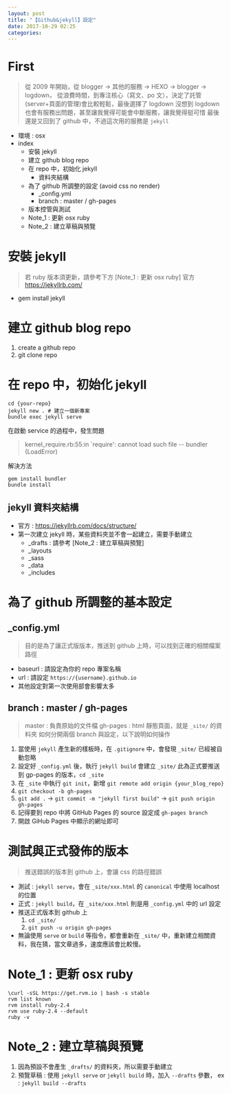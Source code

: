 ```yaml
---
layout: post
title: "【Github&jekyll】設定"
date: 2017-10-29 02:25
categories:
---
```

# First
> 從 2009 年開始，從 blogger -> 其他的服務 -> HEXO -> blogger -> logdown，
> 從浪費時間，到專注核心（寫文、po 文），決定了託管(server+頁面的管理)會比較輕鬆，最後選擇了 logdown
> 沒想到 logdown 也會有服務出問題，甚至讓我覺得可能會中斷服務，讓我覺得挺可惜
> 最後還是又回到了 github 中，不過這次用的服務是 `jekyll`

<!--more-->

- 環境 : osx
- index
	- 安裝 jekyll
	- 建立 github blog repo
	- 在 repo 中，初始化 jekyll
		- 資料夾結構
	- 為了 github 所調整的設定 (avoid css no render)
		- _config.yml
		- branch : master / gh-pages 
	- 版本控管與測試
	- Note_1 : 更新 osx ruby
	- Note_2 : 建立草稿與預覽

# 安裝 jekyll

> 若 ruby 版本須更新，請參考下方 [Note_1 : 更新 osx ruby]
> 官方 https://jekyllrb.com/

- gem install jekyll

# 建立 github blog repo
1. create a github repo
2. git clone repo

# 在 repo 中，初始化 jekyll
```
cd {your-repo}
jekyll new . # 建立一個新專案
bundle exec jekyll serve
```

在啟動 service 的過程中，發生問題
> kernel_require.rb:55:in `require': cannot load such file -- bundler (LoadError)

解決方法
```
gem install bundler
bundle install
```

## jekyll 資料夾結構

- 官方 : https://jekyllrb.com/docs/structure/
- 第一次建立 jekyll 時，某些資料夾並不會一起建立，需要手動建立
	- _drafts : 請參考 [Note_2 : 建立草稿與預覽]
	- _layouts
	- _sass
	- _data
	- _includes

# 為了 github 所調整的基本設定

## _config.yml
> 目的是為了讓正式版版本，推送到 github 上時，可以找到正確的相關檔案路徑

- baseurl : 請設定為你的 repo 專案名稱
- url : 請設定 `https://{username}.github.io`
- 其他設定對第一次使用部會影響太多

## branch : master / gh-pages 

> master : 負責原始的文件檔
> gh-pages : html 靜態頁面，就是 `_site/` 的資料夾
> 如何分開兩個 branch 與設定，以下說明如何操作

1. 當使用 `jekyll` 產生新的樣板時，在 `.gitignore` 中，會發現 `_site/` 已經被自動忽略
2. 設定好 `_config.yml` 後，執行 `jekyll build` 會建立 `_site/` 此為正式要推送到 gp-pages 的版本，`cd _site`
3. 在 `_site` 中執行 `git init`，新增 `git remote add origin {your_blog_repo}`
4. `git checkout -b gh-pages`
5. `git add .` -> `git commit -m "jekyll first build"` -> `git push origin gh-pages`
6. 記得要到 repo 中將 GitHub Pages 的 source 設定成 `gh-pages branch`
7. 開啟 GiHub Pages 中顯示的網址即可

# 測試與正式發佈的版本

> 推送錯誤的版本到 github 上，會讓 css 的路徑錯誤

- 測試 : `jekyll serve`，會在 `_site/xxx.html` 的 `canonical` 中使用 localhost 的位置
- 正式 : `jekyll build`，在 `_site/xxx.html` 則是用 `_config.yml` 中的 url 設定
- 推送正式版本到 github 上
	1. `cd _site/`
	2. `git push -u origin gh-pages`
- 無論使用 `serve` or `build` 等指令，都會重新在 `_site/` 中，重新建立相關資料，我在猜，當文章過多，速度應該會比較慢。

# Note_1 : 更新 osx ruby

```
\curl -sSL https://get.rvm.io | bash -s stable
rvm list known
rvm install ruby-2.4
rvm use ruby-2.4 --default
ruby -v
```

# Note_2 : 建立草稿與預覽

1. 因為預設不會產生 `_drafts/` 的資料夾，所以需要手動建立
2. 預覽草稿 : 使用 `jekyll serve` or `jekyll build` 時，加入 `--drafts` 參數， ex : `jekyll build --drafts` 
